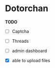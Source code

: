 # Dotorchan

**TODO**

- [ ] Captcha
- [ ] Threads
- [ ] admin dashboard
- [x] able to upload files

